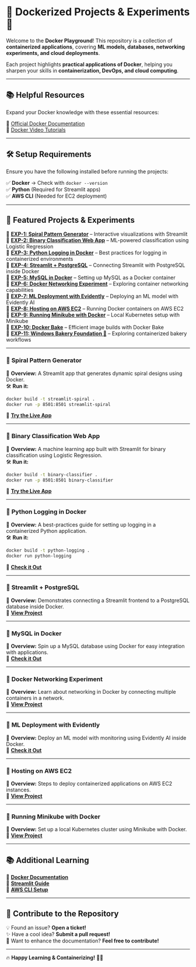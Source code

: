 # 🚀 Dockerized Projects & Experiments 🐳  

Welcome to the **Docker Playground**! This repository is a collection of **containerized applications**, covering **ML models, databases, networking experiments, and cloud deployments**.  

Each project highlights **practical applications of Docker**, helping you sharpen your skills in **containerization, DevOps, and cloud computing**.  

---

## 📚 Helpful Resources  
Expand your Docker knowledge with these essential resources:  

📖 [Official Docker Documentation](https://docs.docker.com/)  
🎥 [Docker Video Tutorials](https://www.youtube.com/c/Docker)  

---

## 🛠 Setup Requirements  
Ensure you have the following installed before running the projects:  

✅ **Docker** → Check with `docker --version`  
✅ **Python** (Required for Streamlit apps)  
✅ **AWS CLI** (Needed for EC2 deployment)  

---

## 🚀 Featured Projects & Experiments  

🔹 **[EXP-1: Spiral Pattern Generator](https://github.com/mitul-2210/MyDocker/tree/main/Exp-1)** – Interactive visualizations with Streamlit  
🔹 **[EXP-2: Binary Classification Web App](https://github.com/mitul-2210/MyDocker/tree/main/Exp-2)** – ML-powered classification using Logistic Regression  
🔹 **[EXP-3: Python Logging in Docker](https://github.com/mitul-2210/MyDocker/tree/main/Exp-3)** – Best practices for logging in containerized environments  
🔹 **[EXP-4: Streamlit + PostgreSQL](https://github.com/mitul-2210/MyDocker/tree/main/Exp-4)** – Connecting Streamlit with PostgreSQL inside Docker  
🔹 **[EXP-5: MySQL in Docker](https://github.com/mitul-2210/MyDocker/tree/main/Exp-5)** – Setting up MySQL as a Docker container  
🔹 **[EXP-6: Docker Networking Experiment](https://github.com/mitul-2210/MyDocker/tree/main/Exp-6)** – Exploring container networking capabilities  
🔹 **[EXP-7: ML Deployment with Evidently](https://github.com/mitul-2210/MyDocker/tree/main/Exp-7)** – Deploying an ML model with Evidently AI  
🔹 **[EXP-8: Hosting on AWS EC2](https://github.com/mitul-2210/MyDocker/tree/main/Exp-8)** – Running Docker containers on AWS EC2  
🔹 **[EXP-9: Running Minikube with Docker](https://github.com/mitul-2210/MyDocker/tree/main/Exp-9)** – Local Kubernetes setup with Minikube  
🔹 **[EXP-10: Docker Bake](https://github.com/mitul-2210/MyDocker/tree/main/Exp-10)** – Efficient image builds with Docker Bake  
🔹 **[EXP-11: Windows Bakery Foundation 🍞](https://github.com/mitul-2210/MyDocker/tree/main/Exp-11)** – Exploring containerized bakery workflows  

---

### 🌟 **Spiral Pattern Generator**  
📌 **Overview:** A Streamlit app that generates dynamic spiral designs using Docker.  
🛠 **Run it:**  
```bash  
docker build -t streamlit-spiral .  
docker run -p 8501:8501 streamlit-spiral  
```
🔗 **[Try the Live App](https://mydocker-8iappwnekrcyxdhyem2trgh.streamlit.app)**  

---

### 🌟 **Binary Classification Web App**  
📌 **Overview:** A machine learning app built with Streamlit for binary classification using Logistic Regression.  
🛠 **Run it:**  
```bash  
docker build -t binary-classifier .  
docker run -p 8501:8501 binary-classifier  
```
🔗 **[Try the Live App](https://mydocker-exp2.streamlit.app)**  

---

### 🌟 **Python Logging in Docker**  
📌 **Overview:** A best-practices guide for setting up logging in a containerized Python application.  
🛠 **Run it:**  
```bash  
docker build -t python-logging .  
docker run python-logging  
```
🔗 **[Check it Out](https://github.com/mitul-2210/MyDocker/tree/main/Exp-3)**  

---

### 🌟 **Streamlit + PostgreSQL**  
📌 **Overview:** Demonstrates connecting a Streamlit frontend to a PostgreSQL database inside Docker.  
🔗 **[View Project](https://github.com/mitul-2210/MyDocker/tree/main/Exp-4)**  

---

### 🌟 **MySQL in Docker**  
📌 **Overview:** Spin up a MySQL database using Docker for easy integration with applications.  
🔗 **[Check it Out](https://github.com/mitul-2210/MyDocker/tree/main/Exp-5)**  

---

### 🌟 **Docker Networking Experiment**  
📌 **Overview:** Learn about networking in Docker by connecting multiple containers in a network.  
🔗 **[View Project](https://github.com/mitul-2210/MyDocker/tree/main/Exp-6)**  

---

### 🌟 **ML Deployment with Evidently**  
📌 **Overview:** Deploy an ML model with monitoring using Evidently AI inside Docker.  
🔗 **[Check it Out](https://github.com/mitul-2210/MyDocker/tree/main/Exp-7)**  

---

### 🌟 **Hosting on AWS EC2**  
📌 **Overview:** Steps to deploy containerized applications on AWS EC2 instances.  
🔗 **[View Project](https://github.com/mitul-2210/MyDocker/tree/main/Exp-8)**  

---

### 🌟 **Running Minikube with Docker**  
📌 **Overview:** Set up a local Kubernetes cluster using Minikube with Docker.  
🔗 **[View Project](https://github.com/mitul-2210/MyDocker/tree/main/Exp-9)**  

---

## 📚 Additional Learning  

📖 **[Docker Documentation](https://docs.docker.com/)**  
📖 **[Streamlit Guide](https://docs.streamlit.io/)**  
📖 **[AWS CLI Setup](https://aws.amazon.com/cli/)**  

---

## 🤝 Contribute to the Repository  

💡 Found an issue? **Open a ticket!**  
✨ Have a cool idea? **Submit a pull request!**  
📖 Want to enhance the documentation? **Feel free to contribute!**  

---

🔥 **Happy Learning & Containerizing!** 🚀🐳

